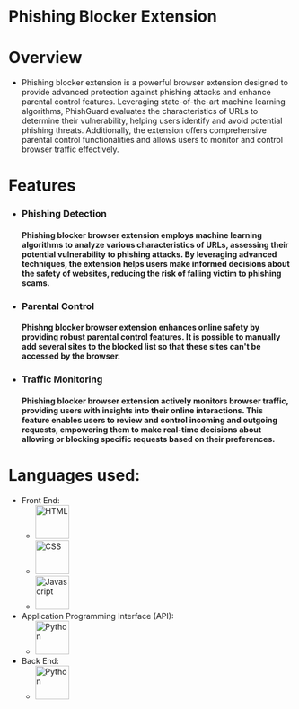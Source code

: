 # Phishing Blocker Extension

# Overview
 - Phishing blocker extension is a powerful browser extension designed to provide advanced protection against phishing attacks and enhance parental control features. Leveraging state-of-the-art machine learning algorithms, PhishGuard evaluates the characteristics of URLs to determine their vulnerability, helping users identify and avoid potential phishing threats. Additionally, the extension offers comprehensive parental control functionalities and allows users to monitor and control browser traffic effectively.

# Features
 - <h3>Phishing Detection</h3>
   <h4>Phishing blocker browser extension employs machine learning algorithms to analyze various characteristics of URLs, assessing their potential vulnerability to phishing attacks. By leveraging advanced techniques, the extension helps users make informed decisions about the safety of websites, reducing the risk of falling victim to phishing scams.</h4>

 - <h3>Parental Control</h3>
   <h4>Phishng blocker browser extension enhances online safety by providing robust parental control features. It is possible to manually add several sites to the blocked list so that these sites can't be accessed by the browser.</h4>

 - <h3>Traffic Monitoring</h3>
   <h4>Phishing blocker browser extension actively monitors browser traffic, providing users with insights into their online interactions. This feature enables users to review and control incoming and outgoing requests, empowering them to make real-time decisions about allowing or blocking specific requests based on their preferences.</h4>

# Languages used:
  - Front End:
      - <img src="https://i.ytimg.com/vi/SL44Iqy8Lnc/maxresdefault.jpg" alt="HTML" width="60px" height="60px">
      - <img src="https://1.bp.blogspot.com/-m4TTXg7Oof4/XlJFOC9iQmI/AAAAAAAAACc/gjl4x37MVFIH7th8Y1xmelomiX4rYRwewCLcBGAsYHQ/s1600/css3.png" alt="CSS" width="60px" height="60px">
      - <img src="https://www.ingenioussofttech.com/wp-content/uploads/2019/01/Javascript_badge.svg_-946x1024.png" alt="Javascript" width="60px" height="60px">
  - Application Programming Interface (API):
      - <img src="https://1.bp.blogspot.com/-X5OBU37Ims4/XQexxebsV0I/AAAAAAAAD80/PlMIGUQBY3YwRugZNLvdRaI2Pw_g0jIlgCLcBGAs/s1600/Python%2BProgramming%2BLogo.png" alt="Python" width="60px" height="60px">
  - Back End:
      - <img src="https://1.bp.blogspot.com/-X5OBU37Ims4/XQexxebsV0I/AAAAAAAAD80/PlMIGUQBY3YwRugZNLvdRaI2Pw_g0jIlgCLcBGAs/s1600/Python%2BProgramming%2BLogo.png" alt="Python" width="60px" height="60px">
